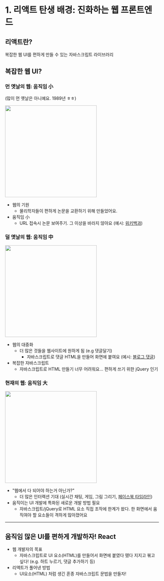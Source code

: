 # 1. 리액트 탄생 배경: 진화하는 웹 프론트엔드

## 리액트란?

복잡한 웹 UI를 편하게 만들 수 있는 자바스크립트 라이브러리

## 복잡한 웹 UI?

### 먼 옛날의 웹: 움직임 小

(많이 먼 옛날은 아니예요. 1989년 ㅎㅎ)

<img src="https://user-images.githubusercontent.com/3839771/103162295-130b3b80-4832-11eb-8495-1215a01eae77.png" width="300">

- 웹의 기원
  - 물리학자들이 편하게 논문을 교환하기 위해 만들었어요.
- 움직임 小
  - URL 접속시 논문 보여주기. 그 이상을 바라지 않아요 (예시: [위키백과](https://ko.wikipedia.org/wiki/%EC%9B%B9))

### 덜 옛날의 웹: 움직임 中

<img src="https://user-images.githubusercontent.com/3839771/103162355-dee44a80-4832-11eb-960e-34c4b4b10955.png" width="300">

- 웹의 대중화
  - 더 많은 것들을 웹사이트에 원하게 됨 (e.g 댓글달기)
    - 자바스크립트로 댓글 HTML을 만들어 화면에 붙여요 (예시: [블로그 댓글](https://velog.io/@milooy/see-comments))
- 복잡한 자바스크립트
  - 자바스크립트로 HTML 만들기 너무 어려워요... 편하게 쓰기 위한 jQuery 인기

### 현재의 웹: 움직임 大

<img src="https://user-images.githubusercontent.com/3839771/103162356-e572c200-4832-11eb-9c06-dcf806ee2901.png" width="300">

- "웹에서 다 되어야 하는거 아닌가?"
  - 더 많은 인터랙션 기대 (실시간 채팅, 게임, 그림 그리기, [페이스북 타임라인](https://www.facebook.com/))
- 움직이는 UI 개발에 특화된 새로운 개발 방법 필요
  - 자바스크립트/jQuery로 HTML 요소 직접 조작에 한계가 왔다. 한 화면에서 움직여야 할 요소들이 격하게 많아졌어요

---

## 움직임 많은 UI를 편하게 개발하자! React

- 웹 개발자의 목표
  - 자바스크립트로 UI 요소(HTML)를 만들어서 화면에 붙였다 뗐다 지지고 볶고 싶다! (e.g. 하트 누르기, 댓글 추가하기 등)
- 리액트가 풀어낸 방법
  - UI요소(HTML) 처럼 생긴 혼종 자바스크립트 문법을 만들자!

